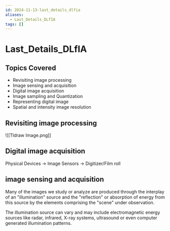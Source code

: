 ```yaml
---
id: 2024-11-13-last_details_dlfia
aliases:
  - Last_Details_DLfIA
tags: []
---
```


# Last_Details_DLfIA

## Topics Covered

- Revisiting image processing
- Image sensing and acquisition
- Digital image acquisition
- Image sampling and Quantization
- Representing digital image
- Spatial and intensity image resolution

## Revisiting image processing
![[Tldraw Image.png]]

## Digital image acquisition

Physical Devices -> Image Sensors -> Digitizer/Film roll

## image sensing and acquisition

Many of the images we study or analyze are produced through the interplay of an "illumination" source and the "reflection" or absorption of energy from this source by the elements comprising the "scene" under observation.

The illumination source can vary and may include electromagnetic energy sources like radar, infrared, X-ray systems, ultrasound or even computer generated illumination patterns.
